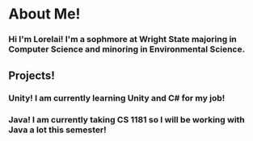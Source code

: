 # About Me!

### Hi I'm Lorelai! I'm a sophmore at Wright State majoring in Computer Science and minoring in Environmental Science.

## Projects!
  ### Unity! I am currently learning Unity and C# for my job! 
  ### Java! I am currently taking CS 1181 so I will be working with Java a lot this semester!
